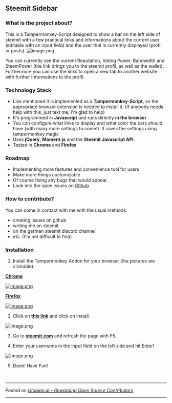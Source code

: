 ## Steemit Sidebar
### What is the project about?
This is a Tampermonkey-Script designed to show a bar on the left side of steemit with a few practical links and informations about the current user (editable with an input field) and the user that is currently displayed (profil or posts).
![image.png](https://steemitimages.com/DQmdSuFHGoyBBFGk5d1Yp6YUnh9PSM4k5TB61bDvVyELzrk/image.png)

You can currently see the current Reputation, Voting Power, Bandwidth and SteemPower (the link brings you to the steemit profil, as well as the wallet). 
Furthermore you can use the links to open a new tab to another website with further Informations to the profil. 

### Technology Stack
- Like mentioned it is implemented as a **Tampermonkey-Script**, so the appropriate browser extension is needed to install it. (If anybody needs help with this, just text me, I'm glad to help) 
- It's programmed in **Javascript** and runs directly **in the browser**. 
- You can configure what links to display and what color the bars should have (with many more settings to come!). It saves the settings using tampermonkey magic
- Uses **jQuery**, **Moment.js** and the **Steemit Javascript API**. 
- Tested in **Chrome** and **Firefox**

### Roadmap
- Implementing more features and convenience tool for users
- Make more things customizable
- Of course fixing any bugs that would appear.
- Look into the open issues on [Github](https://github.com/MWFIAE/Steemit-Sidebar/issues)

### How to contribute?
You can come in contact with me with the usual methods:
- creating issues on github
- writing me on steemit
- on the german steemit discord channel
- etc. (I'm not difficult to find) 

### Installation
1. Install the Tampermonkey Addon for your browser (the pictures are clickable).

[**Chrome**](https://addons.mozilla.org/de/firefox/addon/tampermonkey/)

[![image.png](https://res.cloudinary.com/hpiynhbhq/image/upload/v1517100325/xsq9ghbsv0vsqziavxc4.png)](https://chrome.google.com/webstore/detail/tampermonkey/dhdgffkkebhmkfjojejmpbldmpobfkfo?hl=de) 

[**Firefox**](https://addons.mozilla.org/de/firefox/addon/tampermonkey/)

[![image.png](https://res.cloudinary.com/hpiynhbhq/image/upload/v1517100401/xi8yhlzl67wqzocat9n1.png)](https://addons.mozilla.org/de/firefox/addon/tampermonkey/)

2. Click on  [**this link**](https://github.com/MWFIAE/Steemit-Sidebar/raw/master/steemit-sidebar.user.js) and click on install. 

![image.png](https://res.cloudinary.com/hpiynhbhq/image/upload/v1517100586/ajzzeufl7rlnplsml1yt.png)

3. Go to [**steemit.com**](https://steemit.com/@mwfiae) and refresh the page with F5.

4. Enter your username in the input field on the left side and hit Enter!

![image.png](https://res.cloudinary.com/hpiynhbhq/image/upload/v1517100700/ohvkrl1nfwr1v9lubo2l.png)

5. Done! Have Fun!


<br /><hr/><em>Posted on <a href="https://utopian.io/utopian-io/@mwfiae/steemit-sidebar">Utopian.io -  Rewarding Open Source Contributors</a></em><hr/>
